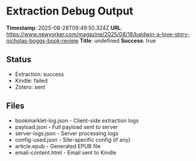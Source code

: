 # Extraction Debug Output

**Timestamp**: 2025-08-28T09:49:50.324Z
**URL**: https://www.newyorker.com/magazine/2025/08/18/baldwin-a-love-story-nicholas-boggs-book-review
**Title**: undefined
**Success**: true

## Status
- Extraction: success
- Kindle: failed
- Zotero: sent

## Files
- bookmarklet-log.json - Client-side extraction logs
- payload.json - Full payload sent to server
- server-logs.json - Server processing logs
- config-used.json - Site-specific config (if any)
- article.epub - Generated EPUB file
- email-content.html - Email sent to Kindle
